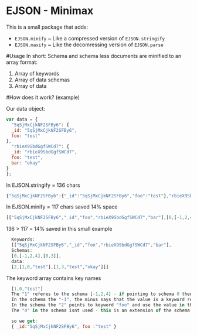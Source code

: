 EJSON - Minimax
===============

This is a small package that adds:
* `EJSON.minify` ~ Like a compressed version of `EJSON.stringify`
* `EJSON.maxify` ~ Like the decomressing version of `EJSON.parse`

#Usage
In short:
Schema and schema less documents are minified to an array format:
1. Array of keywords
2. Array of data schemas
3. Array of data

#How does it work? (example)

Our data object:
```js
var data = {
  "5qSjMxCjkNF2SFBy6": {
  _id: "5qSjMxCjkNF2SFBy6",
  foo: "test"
},
  "rbieX9SbdGgfSWCd7": {
  _id: "rbieX9SbdGgfSWCd7",
  foo: "test",
  bar: "okay"
}
};
```

In EJSON.stringify = 136 chars
```js
{"5qSjMxCjkNF2SFBy6":{"_id":"5qSjMxCjkNF2SFBy6","foo":"test"},"rbieX9SbdGgfSWCd7":{"_id":"rbieX9SbdGgfSWCd7","foo":"test","bar":"okay"}} 
```

In EJSON.minify = 117 chars saved 14% space
```js
[["5qSjMxCjkNF2SFBy6","_id","foo","rbieX9SbdGgfSWCd7","bar"],[0,[-1,2,4],[0,3]],[2,[1,0,"test"],[1,3,"test","okay"]]] 
```

136 > 117 = 14% saved in this small example

```js
  Keywords:
  [["5qSjMxCjkNF2SFBy6","_id","foo","rbieX9SbdGgfSWCd7","bar"],
  Schemas:
  [0,[-1,2,4],[0,3]],
  data:
  [2,[1,0,"test"],[1,3,"test","okay"]]] 
```

The keyword array contains key names
```js
  [1,0,"test"]
  The "1" referes to the schema [-1,2,4] - if pointing to schema 0 then the data is an array.
  In the schema the "-1", the minus says that the value is a keyword reference and the 1 points to the keyword "_id"
  In the schema the "2" points to keyword "foo" and use the value in the data.
  The "4" in the schema isnt used - this is an extension of the schema to match the "bar" in the other object.

  so we get:
  { _id:"5qSjMxCjkNF2SFBy6", foo :"test" }

```